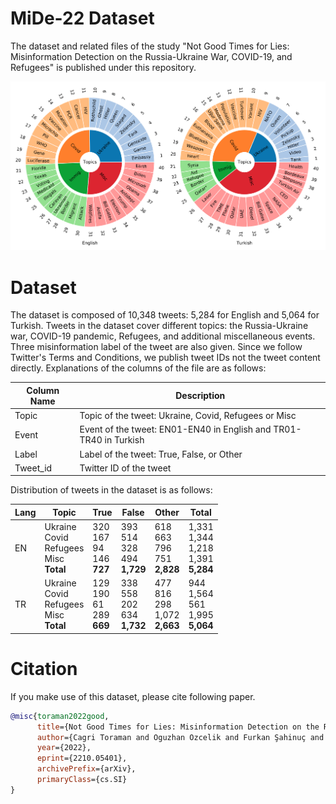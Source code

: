 # MiDe-22 Dataset

The dataset and related files of the study "Not Good Times for Lies: Misinformation Detection on the Russia-Ukraine War, COVID-19, and Refugees" is published under this repository.

![Screenshot](img/all_events.png)

# Dataset
The dataset is composed of 10,348 tweets: 5,284 for English and 5,064 for Turkish. Tweets in the dataset cover different topics: the Russia-Ukraine war, COVID-19 pandemic, Refugees, and additional miscellaneous events. Three misinformation label of the tweet are also given. Since we follow Twitter's Terms and Conditions, we publish tweet IDs not the tweet content directly. Explanations of the columns of the file are as follows:

| Column Name  | Description |
| ------------- | ------------- |
| Topic | Topic of the tweet: Ukraine, Covid, Refugees or Misc |
| Event | Event of the tweet: EN01-EN40 in English and TR01-TR40 in Turkish |
| Label | Label of the tweet: True, False, or Other|
| Tweet_id | Twitter ID of the tweet|

Distribution of tweets in the dataset is as follows:

| Lang | Topic | True | False | Other | Total |
|----------|----------|----------|----------|----------|----------|
| EN | Ukraine<br>Covid<br>Refugees<br>Misc<br><b>Total</b> | 320<br>167<br>94<br>146<br><b>727</b> | 393<br>514<br>328<br>494<br><b>1,729 | 618<br>663<br>796<br>751<br><b>2,828 | 1,331<br>1,344<br>1,218<br>1,391<br><b>5,284
| TR | Ukraine<br>Covid<br>Refugees<br>Misc<br><b>Total</b> | 129<br>190<br>61<br>289<br><b>669 | 338<br>558<br>202<br>634<br><b>1,732 | 477<br>816<br>298<br>1,072<br><b>2,663 | 944<br>1,564<br>561<br>1,995<br><b>5,064


# Citation
If you make use of this dataset, please cite following paper.

```bibtex
@misc{toraman2022good,
      title={Not Good Times for Lies: Misinformation Detection on the Russia-Ukraine War, COVID-19, and Refugees},
      author={Cagri Toraman and Oguzhan Ozcelik and Furkan Şahinuç and Fazli Can},
      year={2022},
      eprint={2210.05401},
      archivePrefix={arXiv},
      primaryClass={cs.SI}
}
```
